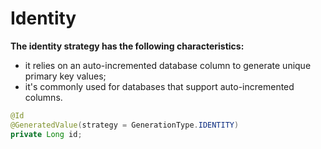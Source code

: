 # Identity
**The identity strategy has the following characteristics:**
- it relies on an auto-incremented database 
column to generate unique primary key values;
- it's commonly used for databases that support auto-incremented columns.
```java
@Id
@GeneratedValue(strategy = GenerationType.IDENTITY)
private Long id;
```